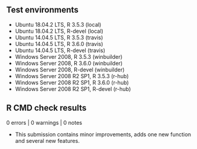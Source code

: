 ## Test environments

* Ubuntu 18.04.2 LTS, R 3.5.3 (local)
* Ubuntu 18.04.2 LTS, R-devel (local)
* Ubuntu 14.04.5 LTS, R 3.5.3 (travis)
* Ubuntu 14.04.5 LTS, R 3.6.0 (travis)
* Ubuntu 14.04.5 LTS, R-devel (travis)
* Windows Server 2008, R 3.5.3 (winbuilder)
* Windows Server 2008, R 3.6.0 (winbuilder)
* Windows Server 2008, R-devel (winbuilder)
* Windows Server 2008 R2 SP1, R 3.5.3 (r-hub)
* Windows Server 2008 R2 SP1, R 3.6.0 (r-hub)
* Windows Server 2008 R2 SP1, R-devel (r-hub)

## R CMD check results

0 errors | 0 warnings | 0 notes

* This submission contains minor improvements, adds one new function and several new features.